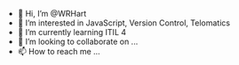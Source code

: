 - 👋 Hi, I’m @WRHart
- 👀 I’m interested in JavaScript, Version Control, Telomatics
- 🌱 I’m currently learning ITIL 4
- 💞️ I’m looking to collaborate on ...
- 📫 How to reach me ...

<!---
WRHart/WRHart is a ✨ special ✨ repository because its `README.md` (this file) appears on your GitHub profile.
You can click the Preview link to take a look at your changes.
--->
